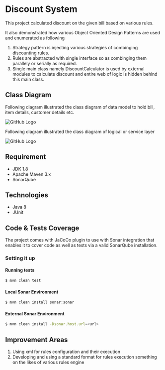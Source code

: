 # Discount System

This project calculated discount on the given bill based on various rules. 

It also demonstrated how various Object Oriented Design Patterns are used and enumerated as following
  1) Strategy pattern is injecting various strategies of combinging discounting rules.
  2) Rules are abstracted with single interface so as combinging them parallely or serially as required.
  3) Single main class namely DiscountCalculator is used by external modules to calculate discount and entire web of logic is hidden      behind this main class.

## Class Diagram
Following diagram illustrated the class diagram of data model to hold bill, item details, customer details etc.

![GitHub Logo](/class-diagram-2.png)


Following diagram illustrated the class diagram of logical or service layer

![GitHub Logo](/class-diagram-1.png)


## Requirement
  - JDK 1.8
  - Apache Maven 3.x
  - SonarQube

## Technologies
- Java 8
- JUnit

## Code & Tests Coverage
The project comes with JaCoCo plugin to use with Sonar integration that enables it to cover code as well as tests via a valid SonarQube installation. 

### Setting it up

#### Running tests
```sh
$ mvn clean test
```
#### Local Sonar Environment
```sh
$ mvn clean install sonar:sonar
```
#### External Sonar Environment
```sh
$ mvn clean install -Dsonar.host.url=<url>
```
## Improvement Areas
1) Using xml for rules configuration and their execution
2) Developing and using a standard format for rules execution something on the likes of various rules engine

